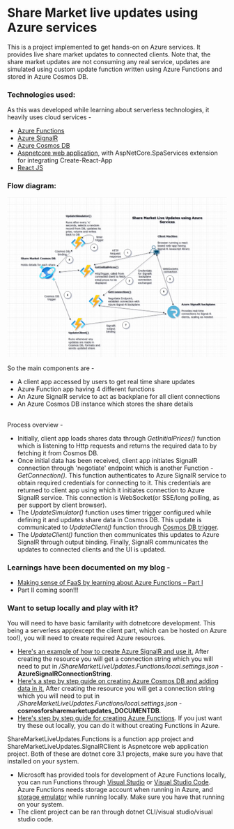 # Share Market live updates using Azure services
<p>This is a project implemented to get hands-on on Azure services. It provides live share market updates to connected clients. Note that, the share market updates are not consuming any real service, updates are simulated using custom update function written using Azure Functions and stored in Azure Cosmos DB.</p>
<h3>Technologies used:</h3>
<p>As this was developed while learning about serverless technologies, it heavily uses cloud services - 
<ul>
  <li><a href="https://docs.microsoft.com/en-us/azure/azure-functions/functions-overview">Azure Functions</a></li>
  <li><a href="https://docs.microsoft.com/en-us/azure/azure-signalr/signalr-overview">Azure SignalR</a></li>
  <li><a href="https://docs.microsoft.com/en-us/azure/cosmos-db/introduction">Azure Cosmos DB</a></li>
  <li><a href="https://docs.microsoft.com/en-us/visualstudio/ide/quickstart-aspnet-core?view=vs-2019">Aspnetcore web application</a>, with AspNetCore.SpaServices extension for integrating Create-React-App</li>
  <li><a href="https://reactjs.org/">React JS</a></li>
</ul>
</p>
<h3>Flow diagram:</h3>
<img src="/ShareMarketLiveUpdatesFlowDiagram.jpg" alt="ShareMarketLiveUpdatesFlowDiagram" />
<br />
<p>So the main components are - 
<ul>
  <li>A client app accessed by users to get real time share updates</li>
  <li>Azure Function app having 4 different functions</li>
  <li>An Azure SignalR service to act as backplane for all client connections</li>
  <li>An Azure Cosmos DB instance which stores the share details</li>
</ul>
<br />
Process overview -
<ul>
  <li>Initially, client app loads shares data through <i>GetInitialPrices()</i> function which is listening to Http requests and returns the required data to by fetching it from Cosmos DB.</li>
  <li>Once initial data has been received, client app initiates SignalR connection through 'negotiate' endpoint which is another Function - <i>GetConnection()</i>. This function authenticates to Azure SignalR service to obtain required credentials for connecting to it. This credentials are returned to client app using which it initiates connection to Azure SignalR service. This connection is WebSocket(or SSE/long polling, as per support by client browser).</li>
  <li>The <i>UpdateSimulator()</i> function uses timer trigger configured while defining it and updates share data in Cosmos DB. This update is communicated to <i>UpdateClient()</i> function through <a href="https://docs.microsoft.com/en-us/azure/azure-functions/functions-create-cosmos-db-triggered-function">Cosmos DB trigger</a>.</li>
  <li>The <i>UpdateClient()</i> function then communicates this updates to Azure SignalR through output binding. Finally, SignalR communicates the updates to connected clients and the UI is updated.</li>
</ul>
</p>
<h3>Learnings have been documented on my blog - </h3>
  <ul>
    <li><a href="https://www.learningstuffwithankit.dev/making-sense-of-faas-by-learning-about-azure-functions-part-i">Making sense of FaaS by learning about Azure Functions – Part I</a></li>
    <li>Part II coming soon!!!</li>
  </ul>
<h3>Want to setup locally and play with it? </h3>
<p>You will need to have basic familarity with dotnetcore development. This being a serverless app(except the client part, which can be hosted on Azure too!), you will need to create required Azure resources.
<ul>
  <li><a href="https://docs.microsoft.com/en-us/azure/azure-signalr/signalr-quickstart-azure-functions-csharp">Here's an example of how to create Azure SignalR and use it.</a> After creating the resource you will get a connection string which you will need to put in <i>/ShareMarketLiveUpdates.Functions/local.settings.json</i> - <b>AzureSignalRConnectionString</b>.</li>
  <li><a href="https://docs.microsoft.com/en-us/azure/cosmos-db/create-cosmosdb-resources-portal">Here's a step by step guide on creating Azure Cosmos DB and adding data in it.</a> After creating the resource you will get a connection string which you will need to put in <i>/ShareMarketLiveUpdates.Functions/local.settings.json</i> - <b>cosmosforsharemarketupdates_DOCUMENTDB</b>.</li>
<li><a href="https://docs.microsoft.com/en-us/azure/azure-functions/functions-create-first-azure-function">Here's step by step guide for creating Azure Functions</a>. If you just want try these out locally, you can do it without creating Functions in Azure.</li>
</ul>
ShareMarketLiveUpdates.Functions is a function app project and ShareMarketLiveUpdates.SignalRClient is Aspnetcore web application project. Both of these are dotnet core 3.1 projects, make sure you have that installed on your system.
<ul>
  <li>Microsoft has provided tools for development of Azure Functions locally, you can run Functions through <a href="https://docs.microsoft.com/en-us/azure/azure-functions/functions-develop-vs">Visual Studio</a> or <a href="https://docs.microsoft.com/en-us/azure/azure-functions/functions-develop-vs">Visual Studio Code</a>. Azure Functions needs storage account when running in Azure, and <a href="https://docs.microsoft.com/en-us/azure/storage/common/storage-use-emulator">storage emulator</a> while running locally. Make sure you have that running on your system.</li>
  <li>The client project can be ran through dotnet CLI/visual studio/visual studio code.</li>
</ul>
</p>
